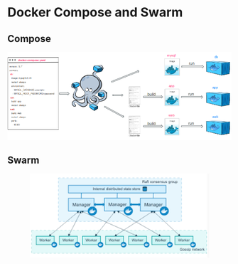 # Docker Compose and Swarm 

## Compose
<p align="center">
  <img src="https://github.com/ovinueza/DeployingDockerIMG_to_AWS/blob/main/images/docker_compose_process.png" />
</p>

## Swarm

<p align="center">
  <img src="https://github.com/ovinueza/DeployingDockerIMG_to_AWS/blob/main/images/docker_swarm_architecture.png", width="80%" />
</p>



		
